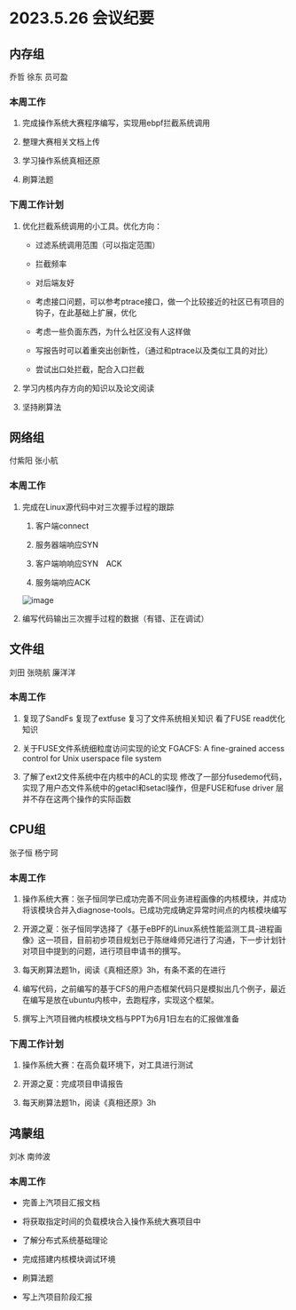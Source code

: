 # 2023.5.26 会议纪要

## 内存组

乔哲 徐东 员可盈

### 本周工作

1. 完成操作系统大赛程序编写，实现用ebpf拦截系统调用

2. 整理大赛相关文档上传

3. 学习操作系统真相还原

4. 刷算法题

### 下周工作计划

1. 优化拦截系统调用的小工具。优化方向：

   * 过滤系统调用范围（可以指定范围）

   * 拦截频率

   * 对后端友好

   * 考虑接口问题，可以参考ptrace接口，做一个比较接近的社区已有项目的钩子，在此基础上扩展，优化

   * 考虑一些负面东西，为什么社区没有人这样做

   * 写报告时可以着重突出创新性，（通过和ptrace以及类似工具的对比）

   * 尝试出口处拦截，配合入口拦截

2. 学习内核内存方向的知识以及论文阅读

3. 坚持刷算法

## 网络组

付紫阳 张小航

### 本周工作

1. 完成在Linux源代码中对三次握手过程的跟踪

   1. 客户端connect

   2. 服务器端响应SYN

   3. 客户端响响应SYN　ACK

   4. 服务端响应ACK

   

   ![image](https://pic4.zhimg.com/v2-74b145a338102a5fccc6497d3ec9024b_r.jpg)

2. 编写代码输出三次握手过程的数据（有错、正在调试）

## 文件组

刘田 张晓航 廉洋洋

### 本周工作

1. 复现了SandFs  复现了extfuse  复习了文件系统相关知识 看了FUSE read优化知识

2. 关于FUSE文件系统细粒度访问实现的论文 FGACFS: A fine-grained access control for Unix userspace file system

3. 了解了ext2文件系统中在内核中的ACL的实现 修改了一部分fusedemo代码，实现了用户态文件系统中的getacl和setacl操作，但是FUSE和fuse driver 层并不存在这两个操作的实际函数

## CPU组

张子恒 杨宁珂

### 本周工作

1. 操作系统大赛：张子恒同学已成功完善不同业务进程画像的内核模块，并成功将该模块合并入diagnose-tools。已成功完成确定异常时间点的内核模块编写

2. 开源之夏：张子恒同学选择了《基于eBPF的Linux系统性能监测工具-进程画像》这一项目，目前初步项目规划已于陈继峰师兄进行了沟通，下一步计划针对项目中提到的问题，进行项目申请书的撰写。

3. 每天刷算法题1h，阅读《真相还原》3h，有条不紊的在进行

4. 编写代码，之前编写的基于CFS的用户态框架代码只是模拟出几个例子，最近在编写是放在ubuntu内核中，去跑程序，实现这个框架。

5. 撰写上汽项目微内核模块文档与PPT为6月1日左右的汇报做准备

### 下周工作计划

1. 操作系统大赛：在高负载环境下，对工具进行测试

2. 开源之夏：完成项目申请报告

3. 每天刷算法题1h，阅读《真相还原》3h

## 鸿蒙组

刘冰 南帅波

### 本周工作

* 完善上汽项目汇报文档

* 将获取指定时间的负载模块合入操作系统大赛项目中

* 了解分布式系统基础理论

* 完成搭建内核模块调试环境

* 刷算法题

* 写上汽项目阶段汇报

‍

‍
